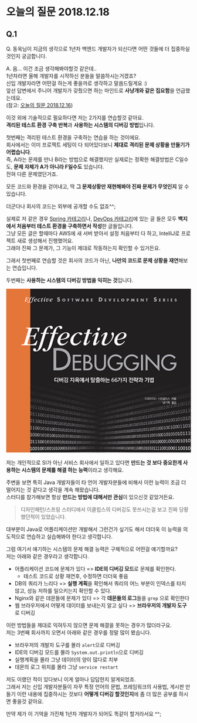 # 오늘의 질문 2018.12.18

## Q.1

Q. 동욱님이 지금의 생각으로 1년차 백엔드 개발자가 되신다면 어떤 것들에 더 집중하실 것인지 궁금합니다.  
  
A. 음... 이건 조금 생각해봐야할것 같은데..  
1년차라면 올해 개발자를 시작하신 분들을 말씀하시는거겠죠?  
신입 개발자라면 어떤걸 하는게 좋을까로 생각하고 말씀드릴게요 :)  
앞선 답변에서 주니어 개발자가 갖췄으면 하는 마인드로 **사냥개와 같은 집요함**을 언급했는데요.  
(참고: [오늘의 질문 2018.12.16](https://jojoldu.tistory.com/360))  
  
이것 외에 기술적으로 필요하다면 저는 2가지를 연습할것 같아요.  
**격리된 테스트 환경 구축 반복**과 **사용하는 시스템의 디버깅 방법**입니다.  
  
첫번째는 격리된 테스트 환경을 구축하는 연습을 하는 것이에요.  
회사에서는 이미 프로젝트 세팅이 다 되어있다보니 **제대로 격리된 문제 상황을 만들기가 어렵습니다**.  
즉, A라는 문제를 만나 B라는 방법으로 해결했지만 실제로는 정확한 해결방법은 C일수도, **문제 자체가 A가 아니라 F일수도** 있습니다.  
전혀 다른 문제였던거죠.  
  
모든 코드와 환경을 걷어내고, 딱 **그 문제상황만 재현해봐야 진짜 문제가 무엇인지** 알 수 있습니다.  
  
더군다나 회사의 코드는 외부에 공개할 수도 없죠^^;  

실제로 저 같은 경우 [Spring 카테고리](https://jojoldu.tistory.com/category/Spring)나, [DevOps 카테고리](https://jojoldu.tistory.com/category/DevOps)에 있는 글 들은 모두 **백지에서 처음부터 테스트 환경을 구축하면서 작성**한 글들입니다.  
그냥 모든 글은 할때마다 AWS에 새 서버 받아서 설정 처음부터 다 하고, IntelliJ로 프로젝트 새로 생성해서 진행했어요.  
그래야 진짜 그 문제가, 그 기능이 제대로 작동하는지 확인할 수 있거든요.  
  
그래서 첫번째로 연습할 것은 회사의 코드가 아닌, **나만의 코드로 문제 상황을 재연**해보는 연습입니다.  
  
두번째는 **사용하는 시스템의 디버깅 방법을 익히는 것**입니다.  

![1](./images/1.png)

저는 개인적으로 SI가 아닌 서비스 회사에서 일하고 있다면 **만드는 것 보다 중요한게 사용하는 시스템의 문제를 해결 하는 능력**이라고 생각해요.  
  
주변을 보면 특히 Java 개발자들이 타 언어 개발자분들에 비해서 이런 능력이 조금 더 떨어지는 것 같다고 생각을 계속 해왔습니다.  
스터디를 참가해보면 항상 **만드는 방법에 대해서만 관심**이 있으신것 같았거든요.

> 디자인패턴/스프링 스터디에서 이클립스의 디버깅도 못쓰시는걸 보고 진짜 당황했던적이 있었습니다.
  
대부분이 Java로 어플리케이션만 개발해서 그런건가 싶기도 해서 더더욱 이 능력을 의도적으로 연습하고 실습해봐야 한다고 생각합니다.  
  
그럼 여기서 얘기하는 시스템의 문제 해결 능력은 구체적으로 어떤걸 얘기할까요?  
저는 아래와 같은 경우라고 생각합니다.

* 어플리케이션 코드에 문제가 있다 => **IDE의 디버깅 모드**로 문제를 확인한다.
  * 테스트 코드로 상황 재연후, 수정하면 더더욱 좋음
* DB의 쿼리가 느리다 => **실행 계획**을 확인해서 쿼리의 어느 부분이 인덱스를 타지 않고, 성능 저하를 일으키는지 확인할 수 있다.
* Nginx와 같은 데몬들에 문제가 있다 => 각 **데몬들의 로그**들을 ```grep``` 으로 확인한다
* 웹 브라우저에서 어떻게 데이터를 보내는지 알고 싶다 => **브라우저의 개발자 도구**로 디버깅

이런 방법들을 제대로 익혀두지 않으면 문제 해결을 못하는 경우가 많더라구요.  
저는 3번째 회사까지 오면서 아래와 같은 경우를 정말 많이 봤습니다.

* 브라우저의 개발자 도구를 몰라 ```alert```으로 디버깅
* IDE의 디버깅 모드를 몰라 ```System.out.println```으로 디버깅
* 실행계획을 몰라 그냥 데이터의 양이 많다로 치부
* 데몬의 로그 위치를 몰라 그냥 ```service restart```

저도 이랬던 적이 있다보니 이게 얼마나 답답한지 알게되었죠.  
그래서 저는 신입 개발자분들이 자꾸 특정 언어의 문법, 프레임워크의 사용법, 게시판 만들기 이런 내용에 집중하시는 것보다 **어떻게 디버깅 할것인지**에 좀 더 많은 공부를 하시면 좋을것 같아요.  
  
만약 제가 이 기억을 가진채 1년차 개발자가 되어도 똑같이 할거라서요 ^^;  


